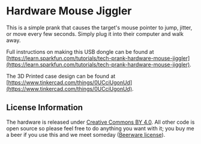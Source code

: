 Hardware Mouse Jiggler
======================

This is a simple prank that causes the target's mouse pointer to jump, jitter, or move every few seconds. Simply plug it into their computer and walk away.

Full instructions on making this USB dongle can be found at [https://learn.sparkfun.com/tutorials/tech-prank-hardware-mouse-jiggler](https://learn.sparkfun.com/tutorials/tech-prank-hardware-mouse-jiggler).

The 3D Printed case design can be found at [https://www.tinkercad.com/things/0UCciUgonUd](https://www.tinkercad.com/things/0UCciUgonUd).

License Information
-------------------
The hardware is released under [Creative Commons BY 4.0](https://creativecommons.org/licenses/by/4.0/).
All other code is open source so please feel free to do anything you want with it; you buy me a beer if you use this and we meet someday ([Beerware license](http://en.wikipedia.org/wiki/Beerware)).